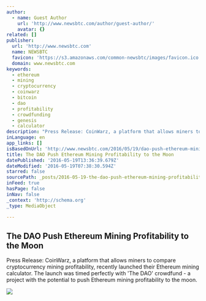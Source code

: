 ```yaml
---
author:
  - name: Guest Author
    url: 'http://www.newsbtc.com/author/guest-author/'
    avatar: {}
related: []
publisher:
  url: 'http://www.newsbtc.com'
  name: NEWSBTC
  favicon: 'https://s3.amazonaws.com/common-newsbtc/images/favicon.ico'
  domain: www.newsbtc.com
keywords:
  - ethereum
  - mining
  - cryptocurrency
  - coinwarz
  - bitcoin
  - dao
  - profitability
  - crowdfunding
  - genesis
  - calculator
description: "Press Release: CoinWarz, a platform that allows miners to compare cryptocurrency mining profitability, recently launched their Ethereum mining calculator. The launch was timed perfectly with 'The DAO' crowdfund - a project with the potential to push Ethereum mining profitability to the moon."
inLanguage: en
app_links: []
isBasedOnUrl: 'http://www.newsbtc.com/2016/05/19/dao-push-ethereum-mining-profitability-moon/'
title: The DAO Push Ethereum Mining Profitability to the Moon
datePublished: '2016-05-19T13:36:39.679Z'
dateModified: '2016-05-19T07:38:30.594Z'
starred: false
sourcePath: _posts/2016-05-19-the-dao-push-ethereum-mining-profitability-to-the-moon.md
inFeed: true
hasPage: false
inNav: false
_context: 'http://schema.org'
_type: MediaObject

---
```

<article style=""><h1>The DAO Push Ethereum Mining Profitability to the Moon</h1><p>Press Release: CoinWarz, a platform that allows miners to compare cryptocurrency mining profitability, recently launched their Ethereum mining calculator. The launch was timed perfectly with 'The DAO' crowdfund - a project with the potential to push Ethereum mining profitability to the moon.</p><img src="http://s3.amazonaws.com/main-newsbtc-images/2016/05/19075551/Ethereum-homestead-background-21-1080x675.jpg" /></article>